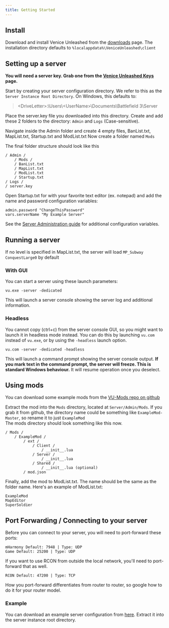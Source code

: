 ```yaml
---
title: Getting Started
---
```

## Install
Download and install Venice Unleashed from the [downloads](https://veniceunleashed.net/downloads) page.
The installation directory defaults to `%localappdata%\VeniceUnleashed\client`

## Setting up a server
__You will need a server key. Grab one from the [Venice Unleashed Keys](https://veniceunleashed.net) page.__

Start by creating your server configuration directory. We refer to this as the `Server Instance Root Directory`.
On Windows, this defaults to:

> \<DriveLetter\>:\\Users\\\<UserName\>\\Documents\\Battlefield 3\\Server

Place the server.key file you downloaded into this directory.
Create and add these 2 folders to the directory: `Admin` and `Logs` (Case-sensitive).

Navigate inside the Admin folder and create 4 empty files, BanList.txt, MapList.txt, Startup.txt and ModList.txt
Now create a folder named `Mods`

The final folder structure should look like this

    / Admin /
        / Mods /
        / BanList.txt
        / MapList.txt
        / ModList.txt
        / Startup.txt 
    / Logs /
    / server.key

Open Startup.txt for with your favorite text editor (ex. notepad) and add the name and password configuration variables: 

    admin.password "ChangeThisPassword"
    vars.serverName "My Example Server"

See the [Server Administration guide](#) for additional configuration variables.

## Running a server
If no level is specified in MapList.txt, the server will load `MP_Subway ConquestLarge0` by default

### With GUI
You can start a server using these launch parameters:

    vu.exe -server -dedicated

This will launch a server console showing the server log and additional information. 

### Headless
You cannot copy (ctrl+c) from the server console GUI, so you might want to launch it in headless mode instead.
You can do this by launching `vu.com` instead of `vu.exe`, or by using the `-headless` launch option.

    vu.com -server -dedicated -headless

This will launch a command prompt showing the server console output.
__If you mark text in the command prompt, the server will freeze. This is standard Windows behaviour.__
It will resume operation once you deselect.

## Using mods
You can download some example mods from the [VU-Mods repo on github](https://github.com/EmulatorNexus/VU-Mods/)

Extract the mod into the `Mods` directory, located at `Server/Admin/Mods`.
If you grab it from github, the directory name could be something like `ExampleMod-Master`, so rename it to just `ExampleMod`  
The mods directory should look something like this now.

    / Mods /
        / ExampleMod /
            / ext /
                / Client /
                    / __init__.lua
                / Server /
                    / __init__.lua
                / Shared /
                    / __init__.lua (optional)
            / mod.json
Finally, add the mod to ModList.txt. The name should be the same as the folder name.
Here's an example of ModList.txt:

    ExampleMod
    MapEditor
    SuperSoldier
    
## Port Forwarding / Connecting to your server
Before you can connect to your server, you will need to port-forward these ports:

    mHarmony Default: 7948 | Type: UDP
    Game Default: 25200 | Type: UDP

If you want to use RCON from outside the local network, you'll need to port-forward that as well.

    RCON Default: 47200 | Type: TCP
    
How you port-forward differentiates from router to router, so google how to do it for your router model.

### Example
You can download an example server configuration from [here](#). Extract it into the server instance root directory. 
